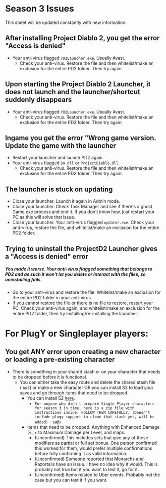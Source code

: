 # Season 3 Issues

This sheet will be updated constantly with new information.

## **After installing Project Diablo 2, you get the error "Access is denied"**
- Your anti-virus flagged `PD2Launcher.exe`. Usually Avast.
  - Check your anti-virus. Restore the file and then whitelist/make an exclusion for the entire PD2 folder. Then try again.

## **Upon starting the Project Diablo 2 Launcher, it does not launch and the launcher/shortcut suddenly disappears**
- Your anti-virus flagged `PD2Launcher.exe`. Usually Avast.
  - Check your anti-virus. Restore the file and then whitelist/make an exclusion for the entire PD2 folder. Then try again.

## **Ingame you get the error "Wrong game version. Update the game with the launcher**
- Restart your launcher and launch PD2 again.
- Your anti-virus flagged `BH.dll` or `ProjectDiablo.dll`.
  - Check your anti-virus. Restore the file and then whitelist/make an exclusion for the entire PD2 folder. Then try again.

## **The launcher is stuck on updating**
- Close your launcher. Launch it again in Admin mode.
- Close your launcher. Check Task Manager and see if there's a ghost Game.exe process and end it. If you don't know how, just restart your PC as this will solve that issue.
- Close your launcher. Your anti-virus flagged `updater.exe`. Check your anti-virus, restore the file, and whitelist/make an exclusion for the entire PD2 folder.

## **Trying to uninstall the ProjectD2 Launcher gives a "Access is denied" error**
##### You made it worse. Your anti-virus flagged something that belongs to PD2 and as such it won't let you delete or interact with the files, so uninstalling fails.
- Go to your anti-virus and restore the file. Whitelist/make an exclusion for the entire PD2 folder in your anti-virus.
- If you cannot restore the file or there is no file to restore, restart your PC. Check your anti-virus again, and whitelist/make an exclusion for the entire PD2 folder, then try installing/re-installing the launcher.

# **For PlugY or Singleplayer players:**

## You get ANY error upon creating a new character or loading a pre-existing character
- There is something in your shared stash or on your character that needs to be dropped before it is functional.
  - You can either take the easy route and delete the shared stash file (.sss) or make a new character OR you can install S2 to load your saves and go through items that need to be dropped.
    - You can install S2 [here](https://www.mediafire.com/file/xrby5sogoop5ps2/ProjectD2.Season.2.zip/file).
      - `For anyone who didn't prepare Single Player characters for season 3 in time, here is a zip file with instructions inside. FOLLOW THEM CAREFULLY.
(Doesn't include plugy support to clean that stash yet, will be added)` - sajb
    - Items that need to be dropped: Anything with Enhanced Damage %, + to Maximum Damage per Level, and maps.
      - (Unconfirmed) This includes sets that give any of these modifiers as partial or full set bonus. One person confirmed this worked for them, would prefer multiple confirmations before fully confirming it as valid information.
      - (Unconfirmed) Someone reported that Monarchs and Razortails have an issue. I have no idea why it would. This is probably not true but if you want to test it, go for it.
      - (Unconfirmed) Items related to Uber events. Probably not the case but you can test it if you want.


